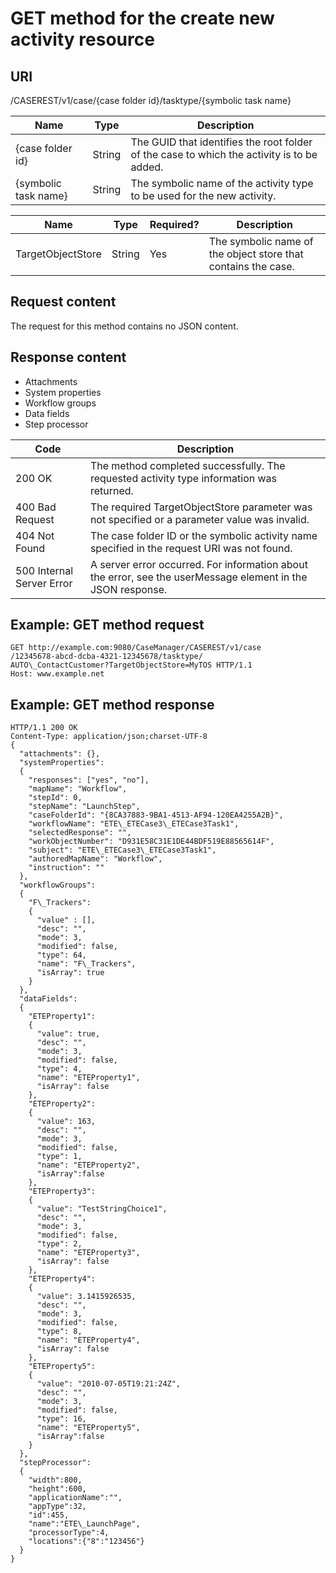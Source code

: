 # GET method for the create new activity resource

## URI

/CASEREST/v1/case/{case folder
id}/tasktype/{symbolic task name}

| Name                 | Type   | Description                                                                                |
|----------------------|--------|--------------------------------------------------------------------------------------------|
| {case folder id}     | String | The GUID that identifies the root folder of the case to which the activity is to be added. |
| {symbolic task name} | String | The symbolic name of the activity type to be used for the new activity.                    |

| Name              | Type   | Required?   | Description                                                   |
|-------------------|--------|-------------|---------------------------------------------------------------|
| TargetObjectStore | String | Yes         | The symbolic name of the object store that contains the case. |

## Request content

The request for this method
contains no JSON content.

## Response content

- Attachments
- System properties
- Workflow groups
- Data fields
- Step processor

| Code                      | Description                                                                                                 |
|---------------------------|-------------------------------------------------------------------------------------------------------------|
| 200 OK                    | The method completed successfully. The requested activity type information was returned.                    |
| 400 Bad Request           | The required TargetObjectStore parameter was not specified or a parameter value was invalid.                |
| 404 Not Found             | The case folder ID or the symbolic activity name specified in the request URI was not found.                |
| 500 Internal Server Error | A server error occurred. For information about the error, see the userMessage element in the JSON response. |

## Example: GET method request

```
GET http://example.com:9080/CaseManager/CASEREST/v1/case
/12345678-abcd-dcba-4321-12345678/tasktype/
AUTO\_ContactCustomer?TargetObjectStore=MyTOS HTTP/1.1
Host: www.example.net
```

## Example: GET method response

```
HTTP/1.1 200 OK
Content-Type: application/json;charset-UTF-8
{
  "attachments": {},
  "systemProperties":
  {
    "responses": ["yes", "no"],
    "mapName": "Workflow",
    "stepId": 0,
    "stepName": "LaunchStep",
    "caseFolderId": "{8CA37883-9BA1-4513-AF94-120EA4255A2B}",
    "workflowName": "ETE\_ETECase3\_ETECase3Task1",
    "selectedResponse": "",
    "workObjectNumber": "D931E58C31E1DE44BDF519E88565614F",
    "subject": "ETE\_ETECase3\_ETECase3Task1",
    "authoredMapName": "Workflow",
    "instruction": ""
  },
  "workflowGroups":
  {
    "F\_Trackers":
    {
      "value" : [],
      "desc": "",
      "mode": 3,
      "modified": false,
      "type": 64,
      "name": "F\_Trackers",
      "isArray": true
    }
  },
  "dataFields":
  {
    "ETEProperty1":
    {
      "value": true,
      "desc": "",
      "mode": 3,
      "modified": false,
      "type": 4,
      "name": "ETEProperty1",
      "isArray": false
    },
    "ETEProperty2":
    {
      "value": 163,
      "desc": "",
      "mode": 3,
      "modified": false,
      "type": 1,
      "name": "ETEProperty2",
      "isArray":false
    },
    "ETEProperty3":
    {
      "value": "TestStringChoice1",
      "desc": "",
      "mode": 3,
      "modified": false,
      "type": 2,
      "name": "ETEProperty3",
      "isArray": false
    },
    "ETEProperty4":
    {
      "value": 3.1415926535,
      "desc": "",
      "mode": 3,
      "modified": false,
      "type": 8,
      "name": "ETEProperty4",
      "isArray": false
    },
    "ETEProperty5":
    {
      "value": "2010-07-05T19:21:24Z",
      "desc": "",
      "mode": 3,
      "modified": false,
      "type": 16,
      "name": "ETEProperty5",
      "isArray":false
    }
  },
  "stepProcessor":
  {
    "width":800,
    "height":600,
    "applicationName":"",
    "appType":32,
    "id":455,
    "name":"ETE\_LaunchPage",
    "processorType":4,
    "locations":{"8":"123456"}
  }
}
```